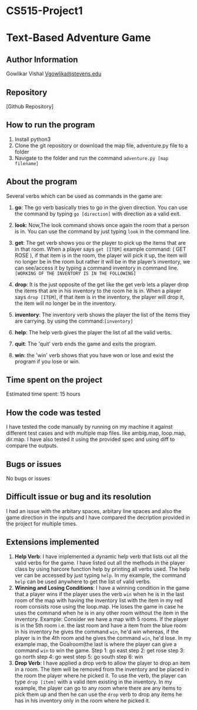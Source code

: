 # CS515-Project1

# Text-Based Adventure Game

## Author Information
Gowlikar Vishal
Vgowlika@stevens.edu

## Repository
[Github Repository]


## How to run the program
1. Install python3
2. Clone the git repository or download the map file, adventure.py file to a folder
3. Navigate to the folder and run the command `adventure.py [map filename]`


## About the program
Several verbs which can be used as commands in the game are:

1. **go**: The go verb basically tries to go in the given direction. You can use the command by typing `go [direction]` with direction as a valid exit.

2. **look**:  Now,The look command shows once again the room that a person is in. You can use the command by just typing `look` in the command line.

3. **get**: The get verb shows you or the player to pick up the items that are in that room. When a player says `get [ITEM]` example command: ( GET ROSE ), if that item is in the room, the player will pick it up, the item will no longer be in the room but rather it will be in the player’s inventory, we can see/access it by typing a command inventory in command line. `[WORKING OF THE INVENTORY IS IN THE FOLLOWING]` 

4. **drop**:  It is the just opposite of the get like the get verb lets a player drop the items that are in his inventory to the room he is in. When a player says `drop [ITEM]`, if that item is in the inventory, the player will drop it, the item will no longer be in the inventory. 

5. **inventory**: The inventory verb shows the player the list of the items they are carrying. by using the command:`[inventory]`

6. **help**: The help verb gives the player the list of all the valid verbs.

7. **quit**: The 'quit' verb ends the game and exits the program.

8. **win**: the 'win' verb shows that you have won or lose and exist the program if you lose or win.

## Time spent on the project
Estimated time spent: 15 hours

## How the code was tested
I have tested the code manually by running on my machine it against different test cases and with multiple map files. like ambig.map, loop.map, dir.map. I have also tested it using the provided spec and using diff to compare the outputs.

## Bugs or issues
No bugs or issues

## Difficult issue or bug and its resolution
I had an issue with the arbitary spaces, arbitary line spaces and also the game direction in the inputs and I have compared the decription provided in the project for multiple times. 

## Extensions implemented
1. **Help Verb**: I have implemented a dynamic help verb that lists out all the valid verbs for the game. I have listed out all the methods in the player class by using harcore function help by printing all verbs used. The help ver can be accessed by just typing `help`.
In my example, the command `help` can be used anywhere to get the list of valid verbs.
2. **Winning and Losing Conditions**: I have a winning condition in the game that a player wins if the player uses the verb `win` when he is in the last room of the map with having the inventory list with the item in my red room consists rose using the loop.map. He loses the game in case he uses the command when he is in any other room without the item in the inventory. 
Example: Consider we have a map with 5 rooms. If the player is in the 5th room i.e. the last room and have a item from the blue room in his inventory he gives the command `win`, he'd win whereas, if the player is in the 4th room and he gives the command `win`, he'd lose. 
In my example map, the Goalroom(the last is where the player can give a command `win` to win the game.
Step 1: go east
step 2: get rose
step 3: go north
step 4: go west
step 5: go south
step 6: win
4. **Drop Verb**: I have applied a drop verb to allow the player to drop an item in a room. The item will be removed from the inventory and be placed in the room the player where he picked it. To use the verb, the player can type `drop [item]` with a valid item existing in the inventory.
In my example, the player can go to any room where there are any items to pick them up and then he can use the `drop` verb to drop any items he has in his inventory only in the room where he picked it.
